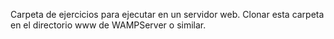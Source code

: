 Carpeta de ejercicios para ejecutar en un servidor web. Clonar esta carpeta en el directorio www de WAMPServer o similar.
